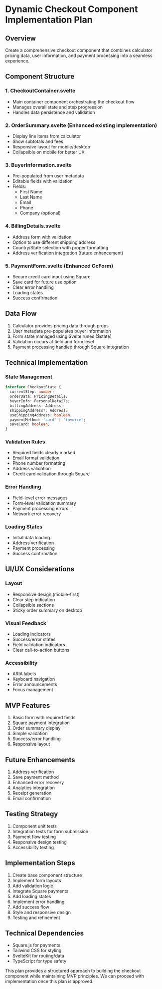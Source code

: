 # Dynamic Checkout Component Implementation Plan

## Overview
Create a comprehensive checkout component that combines calculator pricing data, user information, and payment processing into a seamless experience.

## Component Structure

### 1. CheckoutContainer.svelte
- Main container component orchestrating the checkout flow
- Manages overall state and step progression
- Handles data persistence and validation

### 2. OrderSummary.svelte (Enhanced existing implementation)
- Display line items from calculator
- Show subtotals and fees
- Responsive layout for mobile/desktop
- Collapsible on mobile for better UX

### 3. BuyerInformation.svelte
- Pre-populated from user metadata
- Editable fields with validation
- Fields:
  - First Name
  - Last Name
  - Email
  - Phone
  - Company (optional)

### 4. BillingDetails.svelte
- Address form with validation
- Option to use different shipping address
- Country/State selection with proper formatting
- Address verification integration (future enhancement)

### 5. PaymentForm.svelte (Enhanced CcForm)
- Secure credit card input using Square
- Save card for future use option
- Clear error handling
- Loading states
- Success confirmation

## Data Flow
1. Calculator provides pricing data through props
2. User metadata pre-populates buyer information
3. Form state managed using Svelte runes ($state)
4. Validation occurs at field and form level
5. Payment processing handled through Square integration

## Technical Implementation

### State Management
```typescript
interface CheckoutState {
  currentStep: number;
  orderData: PricingDetails;
  buyerInfo: PersonalDetails;
  billingAddress: Address;
  shippingAddress?: Address;
  useShippingAddress: boolean;
  paymentMethod: 'card' | 'invoice';
  saveCard: boolean;
}
```

### Validation Rules
- Required fields clearly marked
- Email format validation
- Phone number formatting
- Address validation
- Credit card validation through Square

### Error Handling
- Field-level error messages
- Form-level validation summary
- Payment processing errors
- Network error recovery

### Loading States
- Initial data loading
- Address verification
- Payment processing
- Success confirmation

## UI/UX Considerations

### Layout
- Responsive design (mobile-first)
- Clear step indication
- Collapsible sections
- Sticky order summary on desktop

### Visual Feedback
- Loading indicators
- Success/error states
- Field validation indicators
- Clear call-to-action buttons

### Accessibility
- ARIA labels
- Keyboard navigation
- Error announcements
- Focus management

## MVP Features
1. Basic form with required fields
2. Square payment integration
3. Order summary display
4. Simple validation
5. Success/error handling
6. Responsive layout

## Future Enhancements
1. Address verification
2. Save payment method
3. Enhanced error recovery
4. Analytics integration
5. Receipt generation
6. Email confirmation

## Testing Strategy
1. Component unit tests
2. Integration tests for form submission
3. Payment flow testing
4. Responsive design testing
5. Accessibility testing

## Implementation Steps
1. Create base component structure
2. Implement form layouts
3. Add validation logic
4. Integrate Square payments
5. Add loading states
6. Implement error handling
7. Add success flow
8. Style and responsive design
9. Testing and refinement

## Technical Dependencies
- Square.js for payments
- Tailwind CSS for styling
- SvelteKit for routing/data
- TypeScript for type safety

This plan provides a structured approach to building the checkout component while maintaining MVP principles. We can proceed with implementation once this plan is approved.